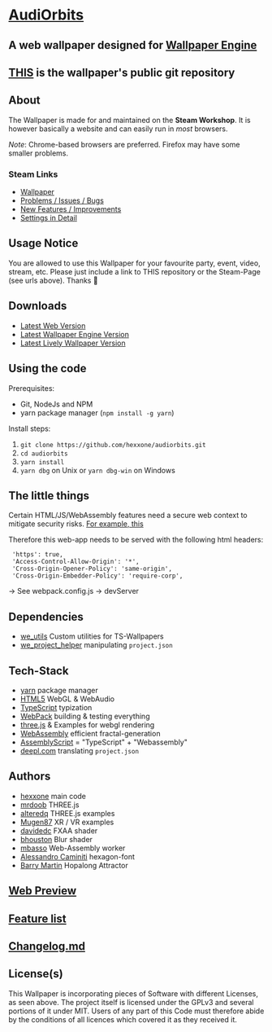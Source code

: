 # [AudiOrbits](https://steamcommunity.com/sharedfiles/filedetails/?id=1396475780)

## A web wallpaper designed for [Wallpaper Engine](https://steamcommunity.com/app/431960)

## [THIS](https://github.com/hexxone/audiorbits) is the wallpaper's public git repository

## About

The Wallpaper is made for and maintained on the **Steam Workshop**.
It is however basically a website and can easily run in _most_ browsers.

_Note_: Chrome-based browsers are preferred. Firefox may have some smaller problems.

### Steam Links

- [Wallpaper](https://steamcommunity.com/sharedfiles/filedetails/?id=1396475780)
- [Problems / Issues / Bugs](https://steamcommunity.com/workshop/filedetails/discussion/1396475780/1744478429683052516/)
- [New Features / Improvements](https://steamcommunity.com/workshop/filedetails/discussion/1396475780/1698300679759373495/)
- [Settings in Detail](https://steamcommunity.com/workshop/filedetails/discussion/1396475780/1729828401678316327/)

## Usage Notice

You are allowed to use this Wallpaper for your favourite party, event, video, stream, etc.
Please just include a link to THIS repository or the Steam-Page (see urls above).
Thanks 🙂

## Downloads

- [Latest Web Version](https://github.com/hexxone/audiorbits/releases/download/2.4-beta1/audiorbits_2.4_beta.zip)
- [Latest Wallpaper Engine Version](https://github.com/hexxone/audiorbits/releases/download/2.3/audiorbits-2.3-release.zip)
- [Latest Lively Wallpaper Version](https://github.com/hexxone/audiorbits/releases/download/2.4-beta1/audiorbits_lively.zip)

## Using the code

Prerequisites:

- Git, NodeJs and NPM
- yarn package manager (`npm install -g yarn`)

Install steps:

1. `git clone https://github.com/hexxone/audiorbits.git`
2. `cd audiorbits`
3. `yarn install`
4. `yarn dbg` on Unix or `yarn dbg-win` on Windows

## The little things

Certain HTML/JS/WebAssembly features need a secure web context to mitigate security risks.
[For example, this](https://developer.mozilla.org/en-US/docs/Web/JavaScript/Reference/Global_Objects/SharedArrayBuffer#security_requirements)

Therefore this web-app needs to be served with the following html headers:

```raw
 'https': true,
 'Access-Control-Allow-Origin': '*',
 'Cross-Origin-Opener-Policy': 'same-origin',
 'Cross-Origin-Embedder-Policy': 'require-corp',
```

-> See webpack.config.js -> devServer

## Dependencies

- [we_utils](https://github.com/hexxone/we_utils) Custom utilities for TS-Wallpapers
- [we_project_helper](https://github.com/hexxone/we_project_helper) manipulating `project.json`

## Tech-Stack

- [yarn](https://yarnpkg.com/) package manager
- [HTML5](https://html5test.com/) WebGL & WebAudio
- [TypeScript](https://www.typescriptlang.org/) typization
- [WebPack](https://webpack.js.org/) building & testing everything
- [three.js](https://threejs.org/) & Examples for webgl rendering
- [WebAssembly](https://webassembly.org/) efficient fractal-generation
- [AssemblyScript](https://www.assemblyscript.org/) = "TypeScript" + "Webassembly"
- [deepl.com](https://www.deepl.com/translator) translating `project.json`

## Authors

- [hexxone](https://hexx.one) main code
- [mrdoob](http://mrdoob.com) THREE.js
- [alteredq](http://alteredqualia.com/) THREE.js examples
- [Mugen87](https://github.com/Mugen87) XR / VR examples
- [davidedc](http://www.sketchpatch.net/) FXAA shader
- [bhouston](http://clara.io/) Blur shader
- [mbasso](https://github.com/mbasso) Web-Assembly worker
- [Alessandro Caminiti](https://www.dafont.com/de/hexagon-cup.font) hexagon-font
- [Barry Martin](https://www.fraktalwelt.de/myhome/simpiter2.htm) Hopalong Attractor

## [Web Preview](https://orbits.hexx.one/)

## [Feature list](https://steamcommunity.com/sharedfiles/filedetails/?id=1396475780)

## [Changelog.md](https://github.com/hexxone/audiorbits/blob/master/CHANGELOG.md)

## License(s)

This Wallpaper is incorporating pieces of Software with different Licenses, as seen above.
The project itself is licensed under the GPLv3 and several portions of it under MIT.
Users of any part of this Code must therefore abide by the conditions of all licences which covered it as they received it.
